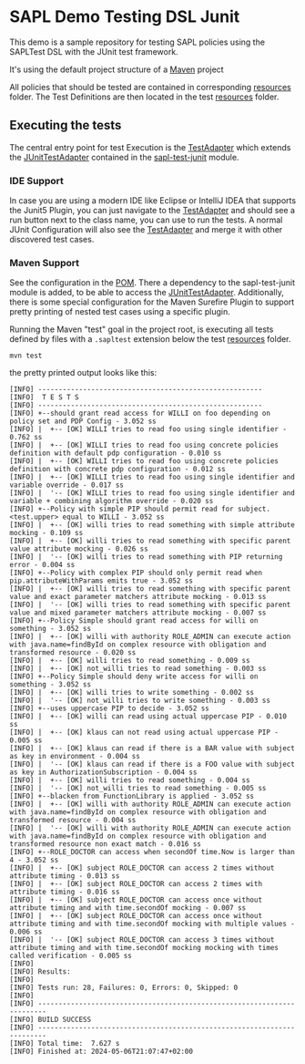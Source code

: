 # SAPL Demo Testing DSL Junit

This demo is a sample repository for testing SAPL policies using the SAPLTest DSL with the JUnit test framework.

It's using the default project structure of a [Maven](https://maven.apache.org/) project

All policies that should be tested are contained in corresponding [resources](src/main/resources) folder.
The Test Definitions are then located in the test [resources](src/test/resources) folder.

## Executing the tests

The central entry point for test Execution is the [TestAdapter](src/test/java/io/sapl/demo/testing/dsl/junit/TestAdapter.java)
which extends the [JUnitTestAdapter](https://github.com/heutelbeck/sapl-policy-engine/blob/master/sapl-test-junit/src/main/java/io/sapl/test/junit/JUnitTestAdapter.java)
contained in the [sapl-test-junit](https://github.com/heutelbeck/sapl-policy-engine/tree/master/sapl-test-junit) module.

### IDE Support

In case you are using a modern IDE like Eclipse or IntelliJ IDEA that supports the Junit5 Plugin, you can just navigate to
the [TestAdapter](src/test/java/io/sapl/demo/testing/dsl/junit/TestAdapter.java) and should see a run button next to the
class name, you can use to run the tests. A normal JUnit Configuration will also see the [TestAdapter](src/test/java/io/sapl/demo/testing/dsl/junit/TestAdapter.java)
and merge it with other discovered test cases.

### Maven Support

See the configuration in the [POM](pom.xml).
There a dependency to the sapl-test-junit module is added, to be able to access the [JUnitTestAdapter](https://github.com/heutelbeck/sapl-policy-engine/blob/master/sapl-test-junit/src/main/java/io/sapl/test/junit/JUnitTestAdapter.java).
Additionally, there is some special configuration for the Maven Surefire Plugin to support pretty printing of nested
test cases using a specific plugin.

Running the Maven "test" goal in the project root, is executing all tests defined by files with a `.sapltest` extension 
below the test [resources](src/test/resources) folder.

```
mvn test
```

the pretty printed output looks like this:

    [INFO] -------------------------------------------------------
    [INFO]  T E S T S
    [INFO] -------------------------------------------------------
    [INFO] +--should grant read access for WILLI on foo depending on policy set and PDP Config - 3.052 ss
    [INFO] |  +-- [OK] WILLI tries to read foo using single identifier - 0.762 ss
    [INFO] |  +-- [OK] WILLI tries to read foo using concrete policies definition with default pdp configuration - 0.010 ss
    [INFO] |  +-- [OK] WILLI tries to read foo using concrete policies definition with concrete pdp configuration - 0.012 ss
    [INFO] |  +-- [OK] WILLI tries to read foo using single identifier and variable override - 0.017 ss
    [INFO] |  '-- [OK] WILLI tries to read foo using single identifier and variable + combining algorithm override - 0.020 ss
    [INFO] +--Policy with simple PIP should permit read for subject.<test.upper> equal to WILLI - 3.052 ss
    [INFO] |  +-- [OK] willi tries to read something with simple attribute mocking - 0.109 ss
    [INFO] |  +-- [OK] willi tries to read something with specific parent value attribute mocking - 0.026 ss
    [INFO] |  '-- [OK] willi tries to read something with PIP returning error - 0.004 ss
    [INFO] +--Policy with complex PIP should only permit read when pip.attributeWithParams emits true - 3.052 ss
    [INFO] |  +-- [OK] willi tries to read something with specific parent value and exact parameter matchers attribute mocking - 0.013 ss
    [INFO] |  '-- [OK] willi tries to read something with specific parent value and mixed parameter matchers attribute mocking - 0.007 ss
    [INFO] +--Policy Simple should grant read access for willi on something - 3.052 ss
    [INFO] |  +-- [OK] willi with authority ROLE_ADMIN can execute action with java.name=findById on complex resource with obligation and transformed resource - 0.020 ss
    [INFO] |  +-- [OK] willi tries to read something - 0.009 ss
    [INFO] |  +-- [OK] not_willi tries to read something - 0.003 ss
    [INFO] +--Policy Simple should deny write access for willi on something - 3.052 ss
    [INFO] |  +-- [OK] willi tries to write something - 0.002 ss
    [INFO] |  '-- [OK] not_willi tries to write something - 0.003 ss
    [INFO] +--uses uppercase PIP to decide - 3.052 ss
    [INFO] |  +-- [OK] willi can read using actual uppercase PIP - 0.010 ss
    [INFO] |  +-- [OK] klaus can not read using actual uppercase PIP - 0.005 ss
    [INFO] |  +-- [OK] klaus can read if there is a BAR value with subject as key in environment - 0.004 ss
    [INFO] |  '-- [OK] klaus can read if there is a FOO value with subject as key in AuthorizationSubscription - 0.004 ss
    [INFO] |  +-- [OK] willi tries to read something - 0.004 ss
    [INFO] |  '-- [OK] not_willi tries to read something - 0.005 ss
    [INFO] +--blacken from FunctionLibrary is applied - 3.052 ss
    [INFO] |  +-- [OK] willi with authority ROLE_ADMIN can execute action with java.name=findById on complex resource with obligation and transformed resource - 0.004 ss
    [INFO] |  '-- [OK] willi with authority ROLE_ADMIN can execute action with java.name=findById on complex resource with obligation and transformed resource non exact match - 0.016 ss
    [INFO] +--ROLE_DOCTOR can access when secondOf time.Now is larger than 4 - 3.052 ss
    [INFO] |  +-- [OK] subject ROLE_DOCTOR can access 2 times without attribute timing - 0.013 ss
    [INFO] |  +-- [OK] subject ROLE_DOCTOR can access 2 times with attribute timing - 0.016 ss
    [INFO] |  +-- [OK] subject ROLE_DOCTOR can access once without attribute timing and with time.secondOf mocking - 0.007 ss
    [INFO] |  +-- [OK] subject ROLE_DOCTOR can access once without attribute timing and with time.secondOf mocking with multiple values - 0.006 ss
    [INFO] |  '-- [OK] subject ROLE_DOCTOR can access 3 times without attribute timing and with time.secondOf mocking mocking with times called verification - 0.005 ss
    [INFO]
    [INFO] Results:
    [INFO]
    [INFO] Tests run: 28, Failures: 0, Errors: 0, Skipped: 0
    [INFO]
    [INFO] ------------------------------------------------------------------------
    [INFO] BUILD SUCCESS
    [INFO] ------------------------------------------------------------------------
    [INFO] Total time:  7.627 s
    [INFO] Finished at: 2024-05-06T21:07:47+02:00


